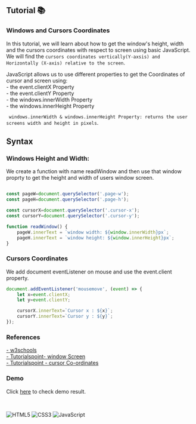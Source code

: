 ## Tutorial  📚

### Windows and Cursors Coordinates


In this tutorial, we will learn about how to get the window's height, width and the cursors coordinates with respect to screen using basic JavaScript. We will find the ```cursors coordinates vertically(Y-axsis) and Horizontally (X-axis) relative to the screen```.

JavaScript allows us to use different properties to get the Coordinates of cursor and screen using:<br />
    - the event.clientX Property <br />
    - the event.clientY Property <br />
    - the windows.innerWidth Property <br />
    - the windows.innerHeight Property <br />

``` windows.innerWidth & windows.innerHeight Property: returns the user screens width and height in pixels```.
## Syntax
### Windows Height and Width:
We create a function with name readWindow and then use that window proprty to get the height and width of users window screen.
```javascript

const pageW=document.querySelector('.page-w');
const pageH=document.querySelector('.page-h');

const cursorX=document.querySelector('.cursor-x');
const cursorY=document.querySelector('.cursor-y');

function readWindow() {
    pageW.innerText = `window width: ${window.innerWidth}px`;
    pageH.innerText = `window height: ${window.innerHeight}px`;
}
```

### Cursors Coordinates
We add document eventListener on mouse and use the event.client property.
```javascript
document.addEventListener('mousemove', (event) => {
    let x=event.clientX;
    let y=event.clientY;

    cursorX.innerText=`Cursor x : ${x}`;
    cursorY.innerText=`Cursor y : ${y}`;
});
```
### References
[- w3schools](https://www.w3schools.com/jsref/prop_win_innerheight.asp)<br />
[- Tutorialspoint- window Screen](https://www.tutorialspoint.com/javascript-javascript-bom-window-screen)<br />
[- Tutorialspoint - cursor Co-ordinates](https://www.tutorialspoint.com/How-to-find-the-coordinates-of-the-cursor-relative-to-the-screen-with-JavaScript)

### Demo
Click [here](https://mrkunalmittal.github.io/Tutorial-window-and-cursor-Co-ordinates/) to check demo result.

<br />

![HTML5](https://img.shields.io/badge/html5-%23E34F26.svg?style=for-the-badge&logo=html5&logoColor=white)
![CSS3](https://img.shields.io/badge/css3-%231572B6.svg?style=for-the-badge&logo=css3&logoColor=white)
![JavaScript](https://img.shields.io/badge/javascript-%23323330.svg?style=for-the-badge&logo=javascript&logoColor=%23F7DF1E)